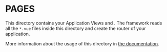 # PAGES

This directory contains your Application Views and .
The framework reads all the `*.vue` files inside this directory and create the router of your application.

More information about the usage of this directory in [the documentation](https://nuxtjs.org/guide/routing).
